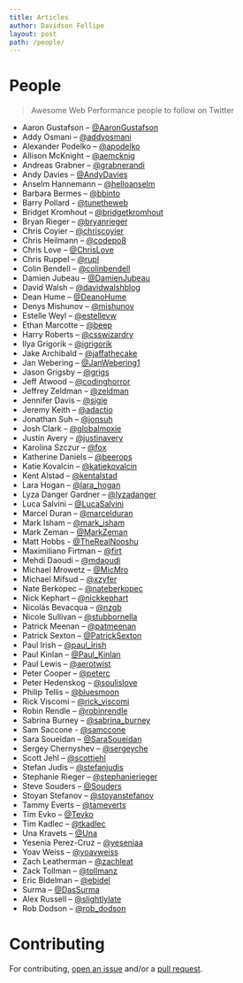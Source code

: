 ```yaml
---
title: Articles
author: Davidson Fellipe
layout: post
path: /people/
---
```


# People

> Awesome Web Performance people to follow on Twitter

- Aaron Gustafson – [@AaronGustafson](https://twitter.com/AaronGustafson)
- Addy Osmani – [@addyosmani](https://twitter.com/addyosmani)
- Alexander Podelko – [@apodelko](https://twitter.com/apodelko)
- Allison McKnight – [@aemcknig](https://twitter.com/aemcknig)
- Andreas Grabner – [@grabnerandi](https://twitter.com/grabnerandi)
- Andy Davies – [@AndyDavies](https://twitter.com/AndyDavies)
- Anselm Hannemann – [@helloanselm](https://twitter.com/helloanselm)
- Barbara Bermes – [@bbinto](https://twitter.com/bbinto)
- Barry Pollard - [@tunetheweb](https://twitter.com/tunetheweb)
- Bridget Kromhout – [@bridgetkromhout](https://twitter.com/bridgetkromhout)
- Bryan Rieger – [@bryanrieger](https://twitter.com/bryanrieger)
- Chris Coyier – [@chriscoyier](https://twitter.com/chriscoyier)
- Chris Heilmann – [@codepo8](https://twitter.com/codepo8)
- Chris Love – [@ChrisLove](https://twitter.com/ChrisLove)
- Chris Ruppel – [@rupl](https://twitter.com/rupl)
- Colin Bendell – [@colinbendell](https://twitter.com/colinbendell)
- Damien Jubeau – [@DamienJubeau](https://twitter.com/DamienJubeau)
- David Walsh – [@davidwalshblog](https://twitter.com/davidwalshblog)
- Dean Hume – [@DeanoHume](https://twitter.com/DeanoHume)
- Denys Mishunov – [@mishunov](https://twitter.com/mishunov)
- Estelle Weyl – [@estellevw](https://twitter.com/estellevw)
- Ethan Marcotte – [@beep](https://twitter.com/beep)
- Harry Roberts – [@csswizardry](https://twitter.com/csswizardry)
- Ilya Grigorik – [@igrigorik](https://twitter.com/igrigorik)
- Jake Archibald – [@jaffathecake](https://twitter.com/jaffathecake)
- Jan Webering – [@JanWebering1](https://twitter.com/JanWebering1)
- Jason Grigsby – [@grigs](https://twitter.com/grigs)
- Jeff Atwood – [@codinghorror](https://twitter.com/codinghorror)
- Jeffrey Zeldman – [@zeldman](https://twitter.com/zeldman)
- Jennifer Davis – [@sigje](https://twitter.com/sigje)
- Jeremy Keith – [@adactio](https://twitter.com/adactio)
- Jonathan Suh – [@jonsuh](https://twitter.com/jonsuh)
- Josh Clark – [@globalmoxie](https://twitter.com/globalmoxie)
- Justin Avery – [@justinavery](https://twitter.com/justinavery)
- Karolina Szczur – [@fox](https://twitter.com/fox)
- Katherine Daniels – [@beerops](https://twitter.com/beerops)
- Katie Kovalcin – [@katiekovalcin](https://twitter.com/katiekovalcin)
- Kent Alstad – [@kentalstad](https://twitter.com/kentalstad)
- Lara Hogan – [@lara_hogan](https://twitter.com/lara_hogan)
- Lyza Danger Gardner – [@lyzadanger](https://twitter.com/lyzadanger)
- Luca Salvini – [@LucaSalvini](https://twitter.com/LucaSalvini)
- Marcel Duran – [@marcelduran](https://twitter.com/marcelduran)
- Mark Isham – [@mark_isham](https://twitter.com/mark_isham)
- Mark Zeman – [@MarkZeman](https://twitter.com/MarkZeman)
- Matt Hobbs - [@TheRealNooshu](https://twitter.com/TheRealNooshu)
- Maximiliano Firtman – [@firt](https://twitter.com/firt)
- Mehdi Daoudi – [@mdaoudi](https://twitter.com/mdaoudi)
- Michael Mrowetz – [@MicMro](https://twitter.com/MicMro)
- Michael Mifsud – [@xzyfer](https://twitter.com/xzyfer)
- Nate Berkopec – [@nateberkopec](https://twitter.com/nateberkopec)
- Nick Kephart – [@nickkephart](https://twitter.com/nickkephart)
- Nicolás Bevacqua – [@nzgb](https://twitter.com/nzgb)
- Nicole Sullivan – [@stubbornella](https://twitter.com/stubbornella)
- Patrick Meenan – [@patmeenan](https://twitter.com/patmeenan)
- Patrick Sexton – [@PatrickSexton](https://twitter.com/PatrickSexton)
- Paul Irish – [@paul_irish](https://twitter.com/paul_irish)
- Paul Kinlan – [@Paul_Kinlan](https://twitter.com/Paul_Kinlan)
- Paul Lewis – [@aerotwist](https://twitter.com/aerotwist)
- Peter Cooper – [@peterc](https://twitter.com/peterc)
- Peter Hedenskog – [@soulislove](https://twitter.com/soulislove)
- Philip Tellis – [@bluesmoon](https://twitter.com/bluesmoon)
- Rick Viscomi – [@rick_viscomi](https://twitter.com/rick_viscomi)
- Robin Rendle – [@robinrendle](https://twitter.com/robinrendle)
- Sabrina Burney – [@sabrina_burney](https://twitter.com/sabrina_burney)
- Sam Saccone - [@samccone](https://twitter.com/samccone)
- Sara Soueidan – [@SaraSoueidan](https://twitter.com/SaraSoueidan)
- Sergey Chernyshev – [@sergeyche](https://twitter.com/sergeyche)
- Scott Jehl – [@scottjehl](https://twitter.com/scottjehl)
- Stefan Judis – [@stefanjudis](https://twitter.com/stefanjudis)
- Stephanie Rieger – [@stephanierieger](https://twitter.com/stephanierieger)
- Steve Souders – [@Souders](https://twitter.com/Souders)
- Stoyan Stefanov – [@stoyanstefanov](https://twitter.com/stoyanstefanov)
- Tammy Everts – [@tameverts](https://twitter.com/tameverts)
- Tim Evko – [@Tevko](https://twitter.com/Tevko)
- Tim Kadlec – [@tkadlec](https://twitter.com/tkadlec)
- Una Kravets – [@Una](https://twitter.com/Una)
- Yesenia Perez-Cruz – [@yeseniaa](https://twitter.com/yeseniaa)
- Yoav Weiss – [@yoavweiss](https://twitter.com/yoavweiss)
- Zach Leatherman – [@zachleat](https://twitter.com/zachleat)
- Zack Tollman – [@tollmanz](https://twitter.com/tollmanz)
- Eric Bidelman – [@ebidel](https://twitter.com/ebidel)
- Surma – [@DasSurma](https://twitter.com/DasSurma)
- Alex Russell – [@slightlylate](https://twitter.com/slightlylate)
- Rob Dodson – [@rob_dodson](https://twitter.com/rob_dodson)

# Contributing

For contributing, [open an issue](https://github.com/davidsonfellipe/awesome-wpo/issues) and/or a [pull request](https://github.com/davidsonfellipe/awesome-wpo/pulls).
